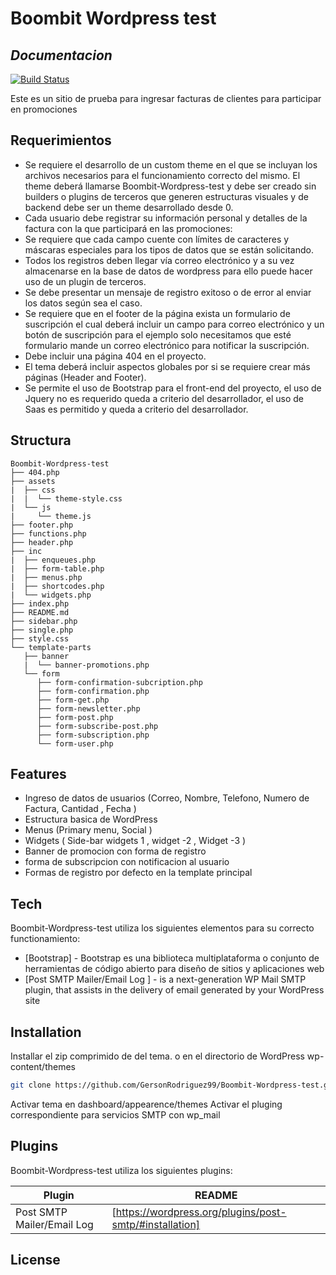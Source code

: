 # Boombit Wordpress test
## _Documentacion_



[![Build Status](https://travis-ci.org/joemccann/dillinger.svg?branch=master)](https://travis-ci.org/joemccann/dillinger)

Este es un sitio de prueba para ingresar facturas de clientes  para participar en promociones
## Requerimientos 
- Se requiere el desarrollo de un custom theme en el que se incluyan los archivos necesarios para el funcionamiento correcto del mismo. El theme deberá llamarse Boombit-Wordpress-test y debe ser creado sin builders o plugins de terceros que generen estructuras visuales y  de backend debe ser un theme desarrollado desde 0.
- Cada usuario debe registrar su información personal y detalles de la factura con la que participará en las promociones:
- Se requiere que cada campo cuente con límites de caracteres y máscaras especiales para los tipos de datos que se están solicitando.
- Todos los registros deben llegar vía correo electrónico y a su vez almacenarse en la base de datos de wordpress para ello puede hacer uso de un plugin de terceros.
- Se debe presentar un mensaje de registro exitoso o de error al enviar los datos según sea el caso.
- Se requiere que en el footer de la página exista un formulario de suscripción el cual deberá incluir un campo para correo electrónico y un botón de suscripción para el ejemplo solo necesitamos que esté formulario mande un correo electrónico para notificar la suscripción.
- Debe  incluir una página 404 en el proyecto.
- 	El tema deberá  incluir aspectos globales por si se requiere crear más páginas (Header and Footer).
- 	Se permite el uso de Bootstrap para  el front-end del proyecto, el uso de Jquery no es requerido queda a criterio del desarrollador, el uso de Saas es permitido y queda a criterio del desarrollador.


## Structura 
```
Boombit-Wordpress-test
├── 404.php
├── assets
|  ├── css
|  |  └── theme-style.css
|  └── js
|     └── theme.js
├── footer.php
├── functions.php
├── header.php
├── inc
|  ├── enqueues.php
|  ├── form-table.php
|  ├── menus.php
|  ├── shortcodes.php
|  └── widgets.php
├── index.php
├── README.md
├── sidebar.php
├── single.php
├── style.css
└── template-parts
   ├── banner
   |  └── banner-promotions.php
   └── form
      ├── form-confirmation-subcription.php
      ├── form-confirmation.php
      ├── form-get.php
      ├── form-newsletter.php
      ├── form-post.php
      ├── form-subscribe-post.php
      ├── form-subscription.php
      └── form-user.php
```

## Features

- Ingreso de datos de usuarios (Correo, Nombre, Telefono, Numero de Factura, Cantidad , Fecha )
- Estructura basica de WordPress 
- Menus (Primary menu, Social )
- Widgets ( Side-bar widgets 1 , widget -2  , Widget -3 ) 
- Banner de promocion con forma de registro
- forma de subscripcion con notificacion al usuario
- Formas de registro por defecto en la template principal




## Tech

Boombit-Wordpress-test utiliza los siguientes elementos para su correcto functionamiento: 


- [Bootstrap] - Bootstrap es una biblioteca multiplataforma o conjunto de herramientas de código abierto para diseño de sitios y aplicaciones web
- [Post SMTP Mailer/Email Log ] - is a next-generation WP Mail SMTP plugin, that assists in the delivery of email generated by your WordPress site 



## Installation


Installar el zip comprimido de del tema.
o 
en el directorio de WordPress wp-content/themes 
```sh
git clone https://github.com/GersonRodriguez99/Boombit-Wordpress-test.git  Boombit-Wordpress-test
```
Activar tema en dashboard/appearence/themes 
Activar el pluging correspondiente para servicios SMTP con wp_mail

## Plugins

Boombit-Wordpress-test utiliza los siguientes plugins:

| Plugin | README |
| ------ | ------ |
| Post SMTP Mailer/Email Log | [https://wordpress.org/plugins/post-smtp/#installation]|



## License


[//]: # 

   [git-repo-url]: <https://github.com/GersonRodriguez99/Boombit-Wordpress-test.git>

